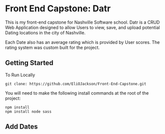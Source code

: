 # Front End Capstone: Datr
This is my front-end capstone for Nashville Software school. Datr is a CRUD Web Application designed to allow Users to view, save, and upload potential Dating locations in the city of Nashville.

Each Date also has an average rating which is provided by User scores. The rating system was custom built for the project. 

## Getting Started

To Run Locally
```
git clone: https://github.com/EliOJackson/Front-End-Capstone.git
```

You will need to make the following install commands at the root of the project:
```
npm install
npm install node sass
```

## Add Dates

